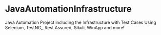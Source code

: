 # JavaAutomationInfrastructure
Java Automation Project including the Infrastructure with Test Cases Using Selenium, TestNG,, Rest Assured, Sikuli, WinApp and more! 
